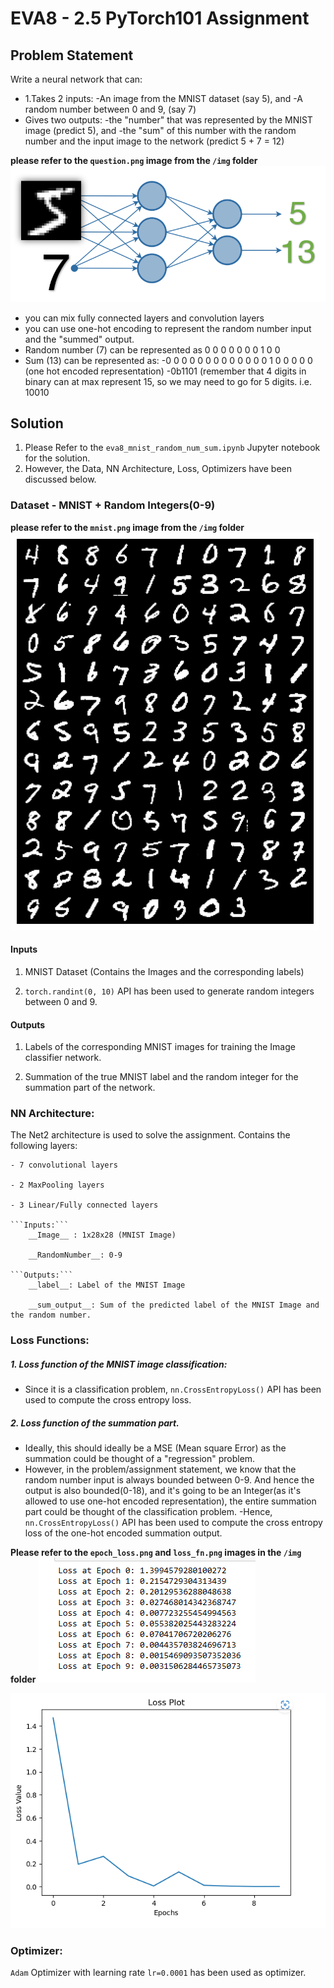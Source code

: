 # EVA8 - 2.5 PyTorch101 Assignment

## Problem Statement
Write a neural network that can:
- 1.Takes 2 inputs:
    -An image from the MNIST dataset (say 5), and
    -A random number between 0 and 9, (say 7)
- Gives two outputs:
-the "number" that was represented by the MNIST image (predict 5), and
-the "sum" of this number with the random number and the input image to the network (predict 5 + 7 = 12)

__please refer to the ```question.png``` image from the ```/img``` folder__
![alt text](/imgs/question.png) 
- you can mix fully connected layers and convolution layers
- you can use one-hot encoding to represent the random number input and the "summed" output.
- Random number (7) can be represented as 0 0 0 0 0 0 0 1 0 0
- Sum (13) can be represented as: 
-0 0 0 0 0 0 0 0 0 0 0 0 0 1 0 0 0 0 0 (one hot encoded representation)
-0b1101 (remember that 4 digits in binary can at max represent 15, so we may need to go for 5 digits. i.e. 10010


## Solution
1. Please Refer to the ```eva8_mnist_random_num_sum.ipynb``` Jupyter notebook for the solution. 
2. However, the Data, NN Architecture, Loss, Optimizers have been discussed below.

### Dataset - MNIST + Random Integers(0-9)

__please refer to the ```mnist.png``` image from the ```/img``` folder__
![Screenshot](/imgs/mnist.png)

#### Inputs
1. MNIST Dataset (Contains the Images and the corresponding labels)

2. ```torch.randint(0, 10)``` API has been used to generate random integers between 0 and 9.
#### Outputs
1. Labels of the corresponding MNIST images for training the Image classifier network.

2. Summation of the true MNIST label and the random integer for the summation part of the network.

### NN Architecture:
The Net2 architecture is used to solve the assignment. Contains the following layers:

    - 7 convolutional layers

    - 2 MaxPooling layers

    - 3 Linear/Fully connected layers

    ```Inputs:```
        __Image__ : 1x28x28 (MNIST Image)

        __RandomNumber__: 0-9
    
    ```Outputs:```
        __label__: Label of the MNIST Image

        __sum_output__: Sum of the predicted label of the MNIST Image and the random number.

### Loss Functions:
##### 1. Loss function of the MNIST image classification:
- Since it is a classification problem, ```nn.CrossEntropyLoss()``` API has been used to compute the cross entropy loss.
##### 2. Loss function of the summation part.
- Ideally, this should ideally be a MSE (Mean square Error) as the summation could be thought of a "regression" problem.
- However, in the problem/assignment statement, we know that the random number input is always bounded between 0-9. And hence the output is also bounded(0-18), and it's going to be an Integer(as it's allowed to use one-hot encoded representation), the entire summation part could be thought of the classification problem.
-Hence, ```nn.CrossEntropyLoss()``` API has been used to compute the cross entropy loss of the one-hot encoded summation output.

__Please refer to the ```epoch_loss.png``` and ```loss_fn.png``` images in the ```/img``` folder__
![alt text here](/imgs/epoch_loss.png)

![alt text here](/imgs/loss_fn.png)


### Optimizer:
```Adam``` Optimizer with learning rate ```lr=0.0001``` has been used as optimizer.


